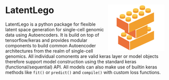 # LatentLego <img src="docs/assets/images/logo.png" align="right" width="180"/>


LatentLego is a python package for flexible latent space generation for single-cell genomic data using Autoencoders. It is build on top of tensorflow/keras and provides modular components to build common Autoencoder architectures from the realm of single-cell genomics. All individual comonents are valid keras layer or model objects therefore support model construction using the standard keras (functional/sequential) API. All models can also make use of builtin keras methods like `fit()` or `predict()` and `compile()` with custom loss functions.
